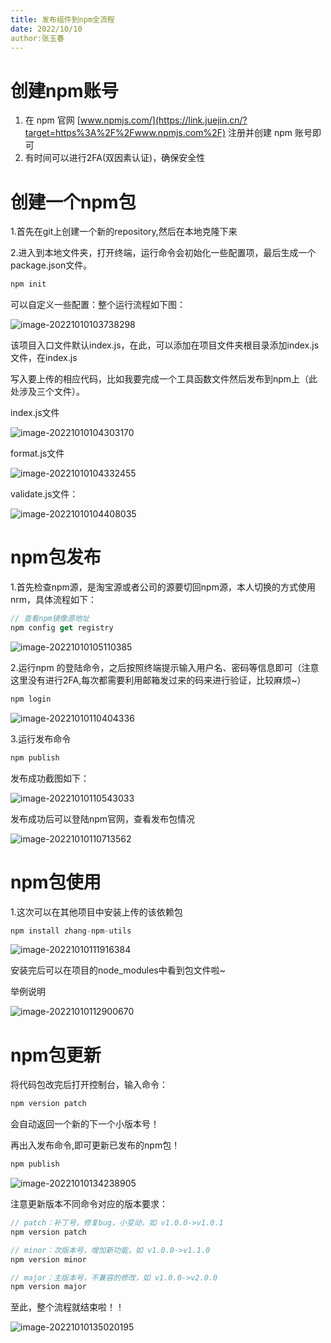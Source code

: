 ```yaml
---
title: 发布组件到npm全流程
date: 2022/10/10
author:张玉春
---
```


# 创建npm账号

1. 在 npm 官网 [www.npmjs.com/](https://link.juejin.cn/?target=https%3A%2F%2Fwww.npmjs.com%2F) 注册并创建 npm 账号即可
2. 有时间可以进行2FA(双因素认证)，确保安全性

# 创建一个npm包

1.首先在git上创建一个新的repository,然后在本地克隆下来

2.进入到本地文件夹，打开终端，运行命令会初始化一些配置项，最后生成一个package.json文件。

```javascript
npm init
```

可以自定义一些配置：整个运行流程如下图：

![image-20221010103738298](20221010-发布组件到npm全流程.assets/image-20221010103738298.png)

该项目入口文件默认index.js，在此，可以添加在项目文件夹根目录添加index.js文件，在index.js

写入要上传的相应代码，比如我要完成一个工具函数文件然后发布到npm上（此处涉及三个文件）。

index.js文件

![image-20221010104303170](20221010-发布组件到npm全流程.assets/image-20221010104303170.png)

format.js文件

![image-20221010104332455](20221010-发布组件到npm全流程.assets/image-20221010104332455.png)

validate.js文件：

![image-20221010104408035](20221010-发布组件到npm全流程.assets/image-20221010104408035.png)

# npm包发布

1.首先检查npm源，是淘宝源或者公司的源要切回npm源，本人切换的方式使用nrm，具体流程如下：

```javascript
// 查看npm镜像源地址
npm config get registry
```

![image-20221010105110385](20221010-发布组件到npm全流程.assets/image-20221010105110385.png)

2.运行npm 的登陆命令，之后按照终端提示输入用户名、密码等信息即可（注意这里没有进行2FA,每次都需要利用邮箱发过来的码来进行验证，比较麻烦~）

```javascript
npm login
```

![image-20221010110404336](20221010-发布组件到npm全流程.assets/image-20221010110404336.png)

3.运行发布命令

```javascript
npm publish
```

发布成功截图如下：

![image-20221010110543033](20221010-发布组件到npm全流程.assets/image-20221010110543033.png)

发布成功后可以登陆npm官网，查看发布包情况

![image-20221010110713562](20221010-发布组件到npm全流程.assets/image-20221010110713562.png)

# npm包使用

1.这次可以在其他项目中安装上传的该依赖包

```JavaScript
npm install zhang-npm-utils
```

![image-20221010111916384](20221010-发布组件到npm全流程.assets/image-20221010111916384.png)

安装完后可以在项目的node_modules中看到包文件啦~

举例说明

![image-20221010112900670](20221010-发布组件到npm全流程.assets/image-20221010112900670.png)

# npm包更新

将代码包改完后打开控制台，输入命令：

```javascript
npm version patch
```

会自动返回一个新的下一个小版本号！

再出入发布命令,即可更新已发布的npm包！

```javascript
npm publish
```

![image-20221010134238905](20221010-发布组件到npm全流程.assets/image-20221010134238905.png)

注意更新版本不同命令对应的版本要求：

```javascript
// patch：补丁号，修复bug，小变动，如 v1.0.0->v1.0.1
npm version patch

// minor：次版本号，增加新功能，如 v1.0.0->v1.1.0
npm version minor

// major：主版本号，不兼容的修改，如 v1.0.0->v2.0.0
npm version major
```

至此，整个流程就结束啦！！

![image-20221010135020195](20221010-发布组件到npm全流程.assets/image-20221010135020195.png)